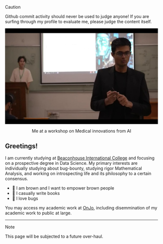 > [!CAUTION]
> Github commit activity should never be used to judge anyone! If you are surfing through my profile to evaluate me, please judge the content itself.

<p align="center">
  <img align="center" src="Banner.jpg">
</p>
<p align="center">Me at a workshop on Medical innovations from AI</p>

Greetings!
---------

I am currently studying at [Beaconhouse International College](https://bic.edu.pk/) and focusing on a prospective
degree in Data Science. My primary interests are individually studying about bug-bounty, studying rigor Mathematical
Analysis, and working on introspecting life and its philosophy to a certain consensus.

 - 🤎 I am brown and I want to empower brown people
 - 📖 I casually write books
 - 🐞 I love bugs

You may access my academic work at [OnJo](https://aitzazimtiaz.github.io/onjo/), including disemmination of my academic work to public at large.

---

> [!NOTE]
> This page will be subjected to a future over-haul.
